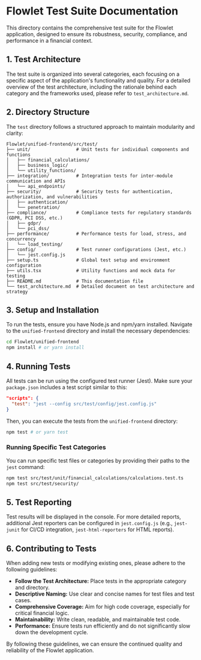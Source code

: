 
# Flowlet Test Suite Documentation

This directory contains the comprehensive test suite for the Flowlet application, designed to ensure its robustness, security, compliance, and performance in a financial context.

## 1. Test Architecture

The test suite is organized into several categories, each focusing on a specific aspect of the application's functionality and quality. For a detailed overview of the test architecture, including the rationale behind each category and the frameworks used, please refer to `test_architecture.md`.

## 2. Directory Structure

The `test` directory follows a structured approach to maintain modularity and clarity:

```
Flowlet/unified-frontend/src/test/
├── unit/                 # Unit tests for individual components and functions
│   ├── financial_calculations/
│   ├── business_logic/
│   └── utility_functions/
├── integration/          # Integration tests for inter-module communication and APIs
│   └── api_endpoints/
├── security/             # Security tests for authentication, authorization, and vulnerabilities
│   ├── authentication/
│   └── penetration/
├── compliance/           # Compliance tests for regulatory standards (GDPR, PCI DSS, etc.)
│   ├── gdpr/
│   └── pci_dss/
├── performance/          # Performance tests for load, stress, and concurrency
│   └── load_testing/
├── config/               # Test runner configurations (Jest, etc.)
│   └── jest.config.js
├── setup.ts              # Global test setup and environment configuration
├── utils.tsx             # Utility functions and mock data for testing
├── README.md             # This documentation file
└── test_architecture.md  # Detailed document on test architecture and strategy
```

## 3. Setup and Installation

To run the tests, ensure you have Node.js and npm/yarn installed. Navigate to the `unified-frontend` directory and install the necessary dependencies:

```bash
cd Flowlet/unified-frontend
npm install # or yarn install
```

## 4. Running Tests

All tests can be run using the configured test runner (Jest). Make sure your `package.json` includes a test script similar to this:

```json
"scripts": {
  "test": "jest --config src/test/config/jest.config.js"
}
```

Then, you can execute the tests from the `unified-frontend` directory:

```bash
npm test # or yarn test
```

### Running Specific Test Categories

You can run specific test files or categories by providing their paths to the `jest` command:

```bash
npm test src/test/unit/financial_calculations/calculations.test.ts
npm test src/test/security/
```

## 5. Test Reporting

Test results will be displayed in the console. For more detailed reports, additional Jest reporters can be configured in `jest.config.js` (e.g., `jest-junit` for CI/CD integration, `jest-html-reporters` for HTML reports).

## 6. Contributing to Tests

When adding new tests or modifying existing ones, please adhere to the following guidelines:

*   **Follow the Test Architecture:** Place tests in the appropriate category and directory.
*   **Descriptive Naming:** Use clear and concise names for test files and test cases.
*   **Comprehensive Coverage:** Aim for high code coverage, especially for critical financial logic.
*   **Maintainability:** Write clean, readable, and maintainable test code.
*   **Performance:** Ensure tests run efficiently and do not significantly slow down the development cycle.

By following these guidelines, we can ensure the continued quality and reliability of the Flowlet application.

